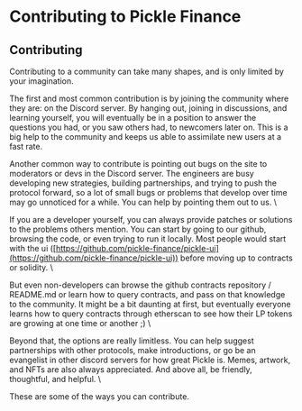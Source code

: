 # Contributing to Pickle Finance

## Contributing <a href="#docs-internal-guid-57d69080-7fff-80ec-d9ea-4622625a2ef9" id="docs-internal-guid-57d69080-7fff-80ec-d9ea-4622625a2ef9"></a>

Contributing to a community can take many shapes, and is only limited by your imagination.&#x20;

The first and most common contribution is by joining the community where they are: on the Discord server. By hanging out, joining in discussions, and learning yourself, you will eventually be in a position to answer the questions you had, or you saw others had, to newcomers later on. This is a big help to the community and keeps us able to assimilate new users at a fast rate.&#x20;

Another common way to contribute is pointing out bugs on the site to moderators or devs in the Discord server. The engineers are busy developing new strategies, building partnerships, and trying to push the protocol forward, so a lot of small bugs or problems that develop over time may go unnoticed for a while. You can help by pointing them out to us. \


If you are a developer yourself, you can always provide patches or solutions to the problems others mention. You can start by going to our github, browsing the code, or even trying to run it locally. Most people would start with the ui ([https://github.com/pickle-finance/pickle-ui](https://github.com/pickle-finance/pickle-ui)) before moving up to contracts or solidity. \


But even non-developers can browse the github contracts repository / README.md or learn how to query contracts, and pass on that knowledge to the community. It might be a bit daunting at first, but eventually everyone learns how to query contracts through etherscan to see how their LP tokens are growing at one time or another ;) \


Beyond that, the options are really limitless. You can help suggest partnerships with other protocols, make introductions, or go be an evangelist in other discord servers for how great Pickle is. Memes, artwork, and NFTs are also always appreciated. And above all, be friendly, thoughtful, and helpful. \


These are some of the ways you can contribute.
